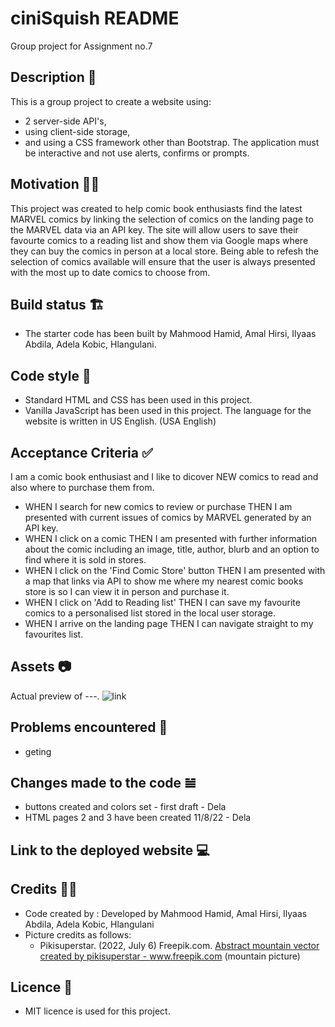 # ciniSquish README
Group project for Assignment no.7

## Description 📜
This is a group project to create a website using:
* 2 server-side API's, 
* using client-side storage,
* and using a CSS framework other than Bootstrap. 
The application must be interactive and not use alerts, confirms or prompts. 

## Motivation 💪🏻
This project was created to help comic book enthusiasts find the latest MARVEL comics by linking the selection of comics on the landing page to the MARVEL data via an API key. The site will allow users to save their favourte comics to a reading list and show them via Google maps where they can buy the comics in person at a local store. Being able to refesh the selection of comics available will ensure that the user is always presented with the most up to date comics to choose from. 

## Build status 🏗
* The starter code has been built by Mahmood Hamid, Amal Hirsi, Ilyaas Abdila, Adela Kobic, Hlangulani.

## Code style 🔐
* Standard HTML and CSS has been used in this project. 
* Vanilla JavaScript has been used in this project.
The language for the website is written in US English. (USA English)

## Acceptance Criteria ✅
I am a comic book enthusiast and I like to dicover NEW comics to read and also where to purchase them from.
* WHEN I search for new comics to review or purchase
THEN I am presented with current issues of comics by MARVEL generated by an API key.
* WHEN I click on a comic
THEN I am presented with further information about the comic including an image, title, author, blurb and an option to find where it is sold in stores.
* WHEN I click on the 'Find Comic Store' button
THEN I am presented with a map that links via API to show me where my nearest comic books store is so I can view it in person and purchase it.
* WHEN I click on 'Add to Reading list' 
THEN I can save my favourite comics to a personalised list stored in the local user storage.
* WHEN I arrive on the landing page
THEN I can navigate straight to my favourites list.

## Assets 📷
Actual preview of ---. 
![link]()

## Problems encountered 🤯
* geting 

## Changes made to the code 𝌡
* buttons created and colors set - first draft - Dela
* HTML pages 2 and 3 have been created 11/8/22 - Dela 

## Link to the deployed website 💻

## Credits 💃🏻
* Code created by : Developed by Mahmood Hamid, Amal Hirsi, Ilyaas Abdila, Adela Kobic, Hlangulani 
* Picture credits as follows: 
    * Pikisuperstar. (2022, July 6) Freepik.com. <a href="https://www.freepik.com/vectors/abstract-mountain">Abstract mountain vector created by pikisuperstar - www.freepik.com</a>
    (mountain picture) 

## Licence 🪪
* MIT licence is used for this project.